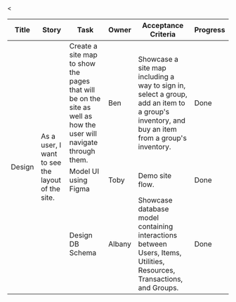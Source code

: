 <table>
  <thead>
    <tr>
      <th>Title</th>
      <th>Story</th>
      <th>Task</th>
      <th>Owner</th>
      <th>Acceptance Criteria</th>
      <th>Progress</th>
    </tr>
  </thead>
  <tbody>
    <tr>
      <td rowspan=3>Design</td>
      <td rowspan=3>As a user, I want to see the layout of the site.</td>
      <td>Create a site map to show the pages that will be on the site as well as how the user will navigate through them.</td>
      <td>Ben</td>
      <td>Showcase a site map including a way to sign in, select a group, add an item to a group's inventory, and buy an item from a group's inventory.</td>
      <td>Done</td>
    </tr>
    <tr>
      <!-- -->
      <!-- -->
      <td>Model UI using Figma</td>
      <td>Toby</td>
      <td>Demo site flow.</td>
      <td>Done</td>
    </tr>
    <tr>
      <!-- -->
      <!-- -->
      <td>Design DB Schema</td>
      <td>Albany</td>
      <td>Showcase database model containing interactions between Users, Items, Utilities, Resources, Transactions, and Groups.</td>
      <td>Done</td>
  </tbody>
<
